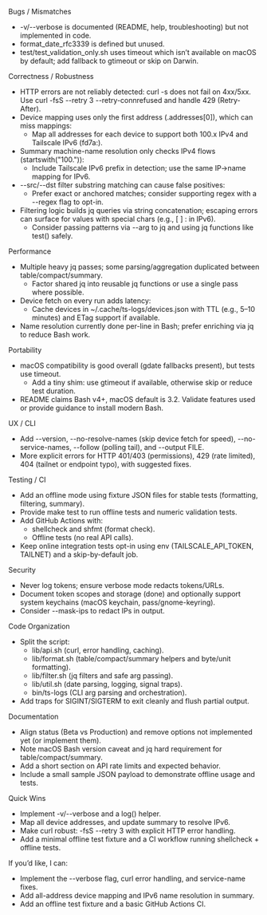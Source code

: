 Bugs / Mismatches

- -v/--verbose is documented (README, help, troubleshooting) but not implemented in code.
- format_date_rfc3339 is defined but unused.
- test/test_validation_only.sh uses timeout which isn’t available on macOS by default; add fallback to gtimeout or skip on Darwin.

Correctness / Robustness

- HTTP errors are not reliably detected: curl -s does not fail on 4xx/5xx. Use curl -fsS --retry 3 --retry-connrefused and handle 429 (Retry-After).
- Device mapping uses only the first address (.addresses[0]), which can miss mappings:
  - Map all addresses for each device to support both 100.x IPv4 and Tailscale IPv6 (fd7a:).
- Summary machine-name resolution only checks IPv4 flows (startswith("100.")):
  - Include Tailscale IPv6 prefix in detection; use the same IP→name mapping for IPv6.
- --src/--dst filter substring matching can cause false positives:
  - Prefer exact or anchored matches; consider supporting regex with a --regex flag to opt-in.
- Filtering logic builds jq queries via string concatenation; escaping errors can surface for values with special chars (e.g., [ ] : in IPv6).
  - Consider passing patterns via --arg to jq and using jq functions like test() safely.

Performance

- Multiple heavy jq passes; some parsing/aggregation duplicated between table/compact/summary.
  - Factor shared jq into reusable jq functions or use a single pass where possible.
- Device fetch on every run adds latency:
  - Cache devices in ~/.cache/ts-logs/devices.json with TTL (e.g., 5–10 minutes) and ETag support if available.
- Name resolution currently done per-line in Bash; prefer enriching via jq to reduce Bash work.

Portability

- macOS compatibility is good overall (gdate fallbacks present), but tests use timeout.
  - Add a tiny shim: use gtimeout if available, otherwise skip or reduce test duration.
- README claims Bash v4+, macOS default is 3.2. Validate features used or provide guidance to install modern Bash.

UX / CLI

- Add --version, --no-resolve-names (skip device fetch for speed), --no-service-names, --follow (polling tail), and --output FILE.
- More explicit errors for HTTP 401/403 (permissions), 429 (rate limited), 404 (tailnet or endpoint typo), with suggested fixes.

Testing / CI

- Add an offline mode using fixture JSON files for stable tests (formatting, filtering, summary).
- Provide make test to run offline tests and numeric validation tests.
- Add GitHub Actions with:
  - shellcheck and shfmt (format check).
  - Offline tests (no real API calls).
- Keep online integration tests opt-in using env (TAILSCALE_API_TOKEN, TAILNET) and a skip-by-default job.

Security

- Never log tokens; ensure verbose mode redacts tokens/URLs.
- Document token scopes and storage (done) and optionally support system keychains (macOS keychain, pass/gnome-keyring).
- Consider --mask-ips to redact IPs in output.

Code Organization

- Split the script:
  - lib/api.sh (curl, error handling, caching).
  - lib/format.sh (table/compact/summary helpers and byte/unit formatting).
  - lib/filter.sh (jq filters and safe arg passing).
  - lib/util.sh (date parsing, logging, signal traps).
  - bin/ts-logs (CLI arg parsing and orchestration).
- Add traps for SIGINT/SIGTERM to exit cleanly and flush partial output.

Documentation

- Align status (Beta vs Production) and remove options not implemented yet (or implement them).
- Note macOS Bash version caveat and jq hard requirement for table/compact/summary.
- Add a short section on API rate limits and expected behavior.
- Include a small sample JSON payload to demonstrate offline usage and tests.

Quick Wins

- Implement -v/--verbose and a log() helper.
- Map all device addresses, and update summary to resolve IPv6.
- Make curl robust: -fsS --retry 3 with explicit HTTP error handling.
- Add a minimal offline test fixture and a CI workflow running shellcheck + offline tests.

If you’d like, I can:

- Implement the --verbose flag, curl error handling, and service-name fixes.
- Add all-address device mapping and IPv6 name resolution in summary.
- Add an offline test fixture and a basic GitHub Actions CI.
